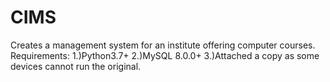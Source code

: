 # CIMS
Creates a management system for an institute offering computer courses.
Requirements:
              1.)Python3.7+
              2.)MySQL 8.0.0+
              3.)Attached a copy as some devices cannot run the original.
